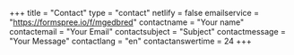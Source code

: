+++
title = "Contact"
type = "contact"
netlify = false
emailservice = "https://formspree.io/f/mgedbred"
contactname = "Your name"
contactemail = "Your Email"
contactsubject = "Subject"
contactmessage = "Your Message"
contactlang = "en"
contactanswertime = 24
+++
